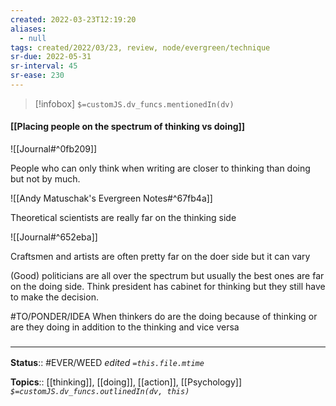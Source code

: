 ```yaml
---
created: 2022-03-23T12:19:20 
aliases:
  - null
tags: created/2022/03/23, review, node/evergreen/technique
sr-due: 2022-05-31
sr-interval: 45
sr-ease: 230
---
```

> [!infobox]
`$=customJS.dv_funcs.mentionedIn(dv)`

#### [[Placing people on the spectrum of thinking vs doing]] 

![[Journal#^0fb209]]

People who can only think when writing are closer to thinking than doing but not by much.

![[Andy Matuschak's Evergreen Notes#^67fb4a]]

Theoretical scientists are really far on the thinking side

![[Journal#^652eba]]

Craftsmen and artists are often pretty far on the doer side but it can vary

(Good) politicians are all over the spectrum but usually the best ones are far on the doing side. Think president has cabinet for thinking but they still have to make the decision.

#TO/PONDER/IDEA 
When thinkers do are the doing because of thinking or are they doing in addition to the thinking and vice versa



### <hr class="footnote"/>

**Status**:: #EVER/WEED 
*edited `=this.file.mtime`*

**Topics**:: [[thinking]], [[doing]], [[action]], [[Psychology]]
*`$=customJS.dv_funcs.outlinedIn(dv, this)`*
